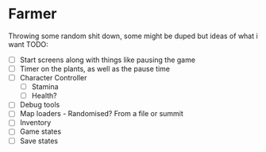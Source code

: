 # Farmer

Throwing some random shit down, some might be duped but ideas of what i want
TODO: 
- [ ] Start screens along with things like pausing the game
- [ ] Timer on the plants, as well as the pause time
- [ ] Character Controller
  - [ ] Stamina 
  - [ ] Health?
- [ ] Debug tools
- [ ] Map loaders - Randomised? From a file or summit
- [ ] Inventory 
- [ ] Game states
- [ ] Save states